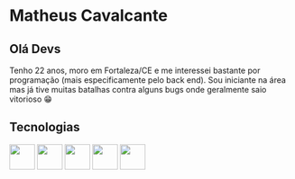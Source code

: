 # Matheus Cavalcante


## Olá Devs

Tenho 22 anos, moro em Fortaleza/CE e me interessei bastante por programação (mais especificamente pelo back end). Sou iniciante na área mas já tive muitas batalhas contra alguns bugs onde geralmente saio vitorioso :grin:

## Tecnologias

<img src="https://cdn.jsdelivr.net/gh/devicons/devicon/icons/html5/html5-original.svg" height="45" width="45" /> <img src="https://cdn.jsdelivr.net/gh/devicons/devicon/icons/css3/css3-original.svg" height="45" width="45" /> <img src="https://cdn.jsdelivr.net/gh/devicons/devicon/icons/php/php-original.svg" height="45" width="45"/> <img src="https://cdn.jsdelivr.net/gh/devicons/devicon/icons/mysql/mysql-original-wordmark.svg" height="45" width="45"/> <img src="https://cdn.jsdelivr.net/gh/devicons/devicon/icons/git/git-original-wordmark.svg" width="45" height="45"/>
          
          
